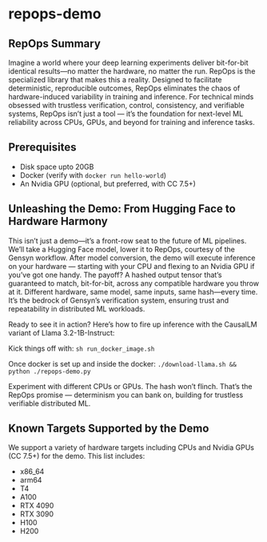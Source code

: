 # repops-demo

## RepOps Summary
Imagine a world where your deep learning experiments deliver bit-for-bit identical results—no matter the hardware, no matter the run. RepOps is the specialized library that makes this a reality. Designed to facilitate deterministic, reproducible outcomes, RepOps eliminates the chaos of hardware-induced variability in training and inference. For technical minds obsessed with trustless verification, control, consistency, and verifiable systems, RepOps isn’t just a tool — it’s the foundation for next-level ML reliability across CPUs, GPUs, and beyond for training and inference tasks.

## Prerequisites
* Disk space upto 20GB
* Docker (verify with `docker run hello-world`)
* An Nvidia GPU (optional, but preferred, with CC 7.5+)

## Unleashing the Demo: From Hugging Face to Hardware Harmony
This isn’t just a demo—it’s a front-row seat to the future of ML pipelines. We’ll take a Hugging Face model, lower it to RepOps, courtesy of the Gensyn workflow. After model conversion, the demo will execute inference on your hardware — starting with your CPU and flexing to an Nvidia GPU if you’ve got one handy. The payoff? A hashed output tensor that’s guaranteed to match, bit-for-bit, across any compatible hardware you throw at it. Different hardware, same model, same inputs, same hash—every time. It’s the bedrock of Gensyn’s verification system, ensuring trust and repeatability in distributed ML workloads.

Ready to see it in action? Here’s how to fire up inference with the CausalLM variant of Llama 3.2-1B-Instruct:

Kick things off with: `sh run_docker_image.sh`

Once docker is set up and inside the docker: `./download-llama.sh && python ./repops-demo.py`

Experiment with different CPUs or GPUs. The hash won’t flinch. That’s the RepOps promise — determinism you can bank on, building for trustless verifiable distributed ML.

## Known Targets Supported by the Demo
We support a variety of hardware targets including CPUs and Nvidia GPUs (CC 7.5+) for the demo. This list includes:
* x86_64
* arm64
* T4
* A100
* RTX 4090
* RTX 3090
* H100
* H200
